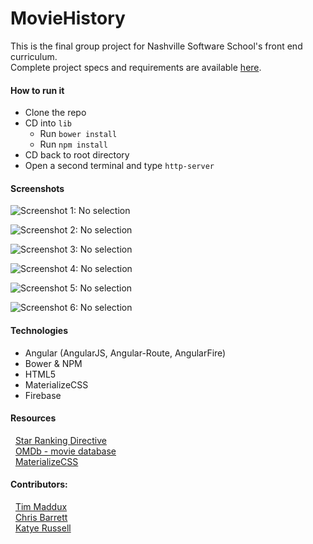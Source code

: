 # MovieHistory

This is the final group project for Nashville Software School's front end curriculum.  
Complete project specs and requirements are available [here](https://github.com/nashville-software-school/front-end-milestones/blob/master/5-rich-browser-applications/group-project/MOVIE_HISTORY.md).

#### How to run it
  * Clone the repo
  * CD into `lib` 
    * Run `bower install`
    * Run `npm install`
  * CD back to root directory
  * Open a second terminal and type `http-server`


#### Screenshots

![Screenshot 1: No selection](https://github.com/madduxTim/Movie-History/blob/master/img/Login-Register.png)

![Screenshot 2: No selection](https://github.com/madduxTim/Movie-History/blob/master/img/MovieCollection.png)

![Screenshot 3: No selection](https://github.com/madduxTim/Movie-History/blob/master/img/AlreadyWatched.png)

![Screenshot 4: No selection](https://github.com/madduxTim/Movie-History/blob/master/img/UnwatchedMovies.png)

![Screenshot 5: No selection](https://github.com/madduxTim/Movie-History/blob/master/img/AddSomeMovies.png)

![Screenshot 6: No selection](https://github.com/madduxTim/Movie-History/blob/master/img/SearchResults.png)


#### Technologies
  * Angular (AngularJS, Angular-Route, AngularFire)
  * Bower & NPM
  * HTML5
  * MaterializeCSS
  * Firebase


#### Resources

&nbsp;&nbsp;[Star Ranking Directive](http://jsfiddle.net/manishpatil/2fahpk7s/)  
&nbsp;&nbsp;[OMDb - movie database](http://www.omdbapi.com/)  
&nbsp;&nbsp;[MaterializeCSS](http://materializecss.com/)  

#### Contributors:  

&nbsp;&nbsp;[Tim Maddux](https://github.com/madduxTim)  
&nbsp;&nbsp;[Chris Barrett](https://github.com/csbarrett1)  
&nbsp;&nbsp;[Katye Russell](https://github.com/complikatyed)  